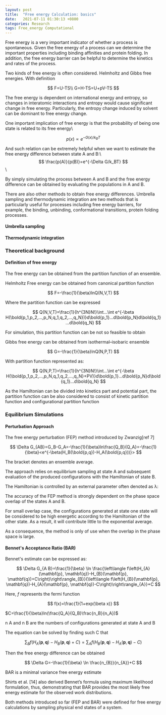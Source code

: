 ```yaml
---
layout: post
title:  "Free energy Calculation: basics"
date:   2021-07-11 01:30:13 +0800
categories: Research
tags: Free_energy Computational
---
```


Free energy is a very important indicator of whether a process is spontaneous. Given the free energy of a process can we determine the important properties including binding affinities and protein folding. In addition, the free energy barrier can be helpful to determine the kinetics and rates of the process.



Two kinds of free energy is often considered. Helmholtz and Gibbs free energies. With definition

$$
F=U-TS\\
G=H-TS=U+pV-TS
$$

The free energy is dependent on international energy and entropy, so changes in interatomic interactions and entropy would cause significant change in free energy. Particularly, the entropy change induced by solvent can be dominant to free energy change.



One important implication of free energy is that the probability of being one state is related to its free energy\\


$$
p(x)\propto e^{-G(x)/k_BT}
$$


And such relation can be extremely helpful when we want to estimate the free energy difference between state A and B:\\
$$
\frac{p(A)}{p(B)}=e^{-\Delta G/k_BT}
$$
\\


By simply simulating the process between A and B and the free energy difference can be obtained by evaluating the populations in A and B.



There are also other methods to obtain free energy differences. Umbrella sampling and thermodynamic integration are two methods that is particularly useful for processes including free energy barriers, for example, the binding, unbinding, conformational transitions, protein folding processes.



#### Umbrella sampling

#### Thermodynamic integration





### Theoretical background 

#### Definition of free energy

The free energy can be obtained from the partition function of  an ensemble.


Helmholtz Free energy can be obtained from canonical partition function


$$
F=-\frac{1}{\beta}lnQ(N,V,T)
$$


 Where the partition function can be expressed
 
 
$$
Q(N,V,T)=\frac{1}{h^{3N}N!}\int...\int e^{-\beta H(\bold{p_1,p_2,...,p_N,q_1,q_2,...,q_N})}d\bold{p_1}...d\bold{p_N}d\bold{q_1}...d\bold{q_N}
$$


For simulation, this partition function can be not so feasible to obtain 



Gibbs free energy can be obtained from isothermal–isobaric ensemble


$$
G=-\frac{1}{\beta}lnQ(N,P,T)
$$


With partition function represented as:


$$
Q(N,P,T)=\frac{1}{h^{3N}N!}\int...\int e^{-\beta H(\bold{p_1,p_2,...,p_N,q_1,q_2,...,q_N}+PV)}d\bold{p_1}...d\bold{p_N}d\bold{q_1}...d\bold{q_N}
$$




As the Hamiltonian can be divided into kinetics part and potential part, the partition function can be also considered to consist of kinetic partition function  and configurational partition function

### Equilibrium Simulations

#### Perturbation Approach

The free energy perturbation (FEP) method introduced by Zwanzig[ref 7]


$$
\Delta G_{AB}=G_B-G_A=-\frac{1}{\beta}ln\frac{Q_B}{Q_A}=-\frac{1}{\beta}<e^{-\beta(H_B(\bold{p,q})-H_A(\bold{p,q}))}>
$$


The bracket denotes an ensemble average.



The approach relies on equilibrium sampling at state A and subsequent evaluation of the produced configurations with the Hamiltonian of state B.



The Hamiltonian is controlled by an external parameter often denoted as λ: 



The accuracy of the FEP method is strongly dependent on the phase space overlap of the states A and B.



For small overlap case, the configurations generated at state one state will be considered to be high energetic according to the Hamiltonian of the other state. As a result, it will contribute little to the exponential average. 


As a consequence, the method is only of use when the overlap in the phase space is large.



#### Bennet's Acceptance Ratio (BAR)


Bennet's estimate can be expressed as:


$$
\Delta G_{A B}=\frac{1}{\beta} \ln \frac{\left\langle f\left(H_{A}(\mathbf{p}, \mathbf{q})-H_{B}(\mathbf{p}, \mathbf{q})+C\right)\right\rangle_{B}}{\left\langle f\left(H_{B}(\mathbf{p}, \mathbf{q})-H_{A}(\mathbf{p}, \mathbf{q})-C\right)\right\rangle_{A}}+C
$$


Here, $f$ represents the fermi function


$$
f(x)=\frac{1}{1+exp(\beta x)}
$$


$C=\frac{1}{\beta}ln(\frac{Q_A}{Q_B}\frac{n_B}{n_A})$

n A and n B are the numbers of configurations generated at state A and B



The equation can be solved by finding such C that


$$
\sum_{B} f\left(H_{A}(\mathbf{p}, \mathbf{q})-H_{B}(\mathbf{p}, \mathbf{q})+C\right)=\sum_{A} f\left(H_{B}(\mathbf{p}, \mathbf{q})-H_{A}(\mathbf{p}, \mathbf{q})-C\right)
$$


Then the free energy difference can be obtained


$$
\Delta G=-\frac{1}{\beta} \ln \frac{n_{B}}{n_{A}}+C
$$




BAR is a minimal variance free energy estimate



Shirts et al. [14] also derived Bennet’s formula using maximum
likelihood formulation, thus, demonstrating that BAR provides
the most likely free energy estimate for the observed work
distributions.





Both methods introduced so far (FEP and BAR) were defined
for free energy calculations by sampling physical end states of a
system.
